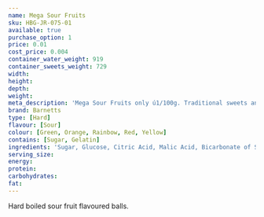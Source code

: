 ```yaml
---
name: Mega Sour Fruits
sku: HBG-JR-075-01
available: true
purchase_option: 1
price: 0.01
cost_price: 0.004
container_water_weight: 919
container_sweets_weight: 729
width: 
height: 
depth: 
weight: 
meta_description: 'Mega Sour Fruits only ú1/100g. Traditional sweets and more at Humbugs Confectionery Store. Specialists in satisfying your sweet tooth!'
brand: Barnetts
type: [Hard]
flavour: [Sour]
colour: [Green, Orange, Rainbow, Red, Yellow]
contains: [Sugar, Gelatin]
ingredients: 'Sugar, Glucose, Citric Acid, Malic Acid, Bicarbonate of Soda, Flavouring, Colours: E129, E102, E142, E110'
serving_size: 
energy: 
protein: 
carbohydrates: 
fat: 
---
```

Hard boiled sour fruit flavoured balls.